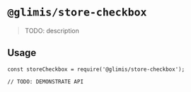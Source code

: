 # `@glimis/store-checkbox`

> TODO: description

## Usage

```
const storeCheckbox = require('@glimis/store-checkbox');

// TODO: DEMONSTRATE API
```
